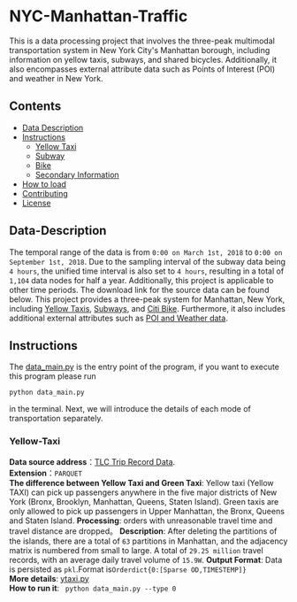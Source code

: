 # NYC-Manhattan-Traffic
This is a data processing project that involves the three-peak multimodal transportation system in New York City's Manhattan borough, including information on yellow taxis, subways, and shared bicycles. Additionally, it also encompasses external attribute data such as Points of Interest (POI) and weather in New York.


## Contents

- [Data Description](#Data-Description)
- [Instructions](#Instructions)
	- [Yellow Taxi](#Yellow-Taxi)
	- [Subway](#Subway)
  	- [Bike](#Bike)
  	- [Secondary Information](#SecondaryInformatio)
- [How to load](#How-to-load)
- [Contributing](#contributing)
- [License](#license)


## Data-Description
The temporal range of the data is from `0:00 on March 1st, 2018` to `0:00 on September 1st, 2018`. Due to the sampling interval of the subway data being `4 hours`, the unified time interval is also set to `4 hours`, resulting in a total of `1,104` data nodes for half a year. Additionally, this project is applicable to other time periods. The download link for the source data can be found below. This project provides a three-peak system for Manhattan, New York, including [Yellow Taxis](datasets/yellow_taxi), [Subways](datasets/subway), and [Citi Bike](datasets/bike). Furthermore, it also includes additional external attributes such as [POI and Weather data](datasets/external).


## Instructions
The [data_main.py](data_main.py) is the entry point of the program, if you want to execute this program please run 
```
python data_main.py
```

in the terminal.
Next, we will introduce the details of each mode of transportation separately.

### Yellow-Taxi
**Data source address**：[TLC Trip Record Data](https://www.nyc.gov/site/tlc/about/tlc-trip-record-data.page).  
**Extension**：```PARQUET```   
**The difference between Yellow Taxi and Green Taxi**: Yellow taxi (Yellow TAXI) can pick up passengers anywhere in the five major districts of New York (Bronx, Brooklyn, Manhattan, Queens, Staten Island). Green taxis are only allowed to pick up passengers in Upper Manhattan, the Bronx, Queens and Staten Island.
**Processing**: orders with unreasonable travel time and travel distance are dropped。
**Description**: After deleting the partitions of the islands, there are a total of ``63`` partitions in Manhattan, and the adjacency matrix is numbered from small to large. A total of ``29.25 million`` travel records, with an average daily travel volume of ``15.9W``. 
**Output Format**: Data is persisted as `pkl`.Format is`Orderdict{0:[Sparse OD,TIMESTEMP]}`  
**More details**: [ytaxi.py](datasets/yellow_taxi/ytaxi.py)  
**How to run it**: ``` python data_main.py --type 0```  


